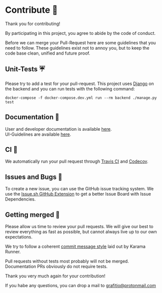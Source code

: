 # Contribute :rocket:

Thank you for contributing! 

By participating in this project, you agree to abide by the code of conduct.

Before we can merge your Pull-Request here are some guidelines that you need to follow. 
These guidelines exist not to annoy you, but to keep the code base clean, unified and future proof.

## Unit-Tests :umbrella:

Please try to add a test for your pull-request. 
This project uses [Django](https://www.djangoproject.com/) on the backend and you can run tests with the following command:
```
docker-compose -f docker-compose.dev.yml run --rm backend ./manage.py test
```


## Documentation :notebook:
User and developer documentation is available [here](https://grafit.readthedocs.io/en/latest/).  
UI-Guidelines are available [here](https://brandguidelines.logojoy.com/grafit-io).

## CI :construction_worker:

We automatically run your pull request through [Travis CI](https://www.travis-ci.org) and [Codecov](https://codecov.io/).

## Issues and Bugs :bug:

To create a new issue, you can use the GitHub issue tracking system.
We use the [Issue.sh GitHub Extension](https://issue.sh/) to get a better Issue Board with Issue Dependencies.

## Getting merged :checkered_flag:

Please allow us time to review your pull requests.
We will give our best to review everything as fast as possible, but cannot always live up to our own expectations.

We try to follow a coherent [commit message style](https://karma-runner.github.io/2.0/dev/git-commit-msg.html) laid out by Karama Runner.

Pull requests without tests most probably will not be merged.
Documentation PRs obviously do not require tests.

Thank you very much again for your contribution!

If you habe any questions, you can drop a mail to grafitio@protonmail.com


